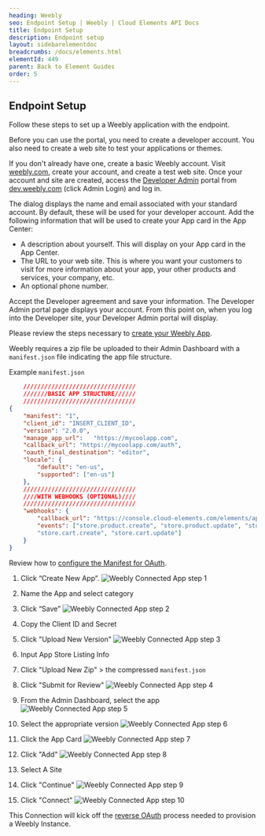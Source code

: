 ```yaml
---
heading: Weebly
seo: Endpoint Setup | Weebly | Cloud Elements API Docs
title: Endpoint Setup
description: Endpoint setup
layout: sidebarelementdoc
breadcrumbs: /docs/elements.html
elementId: 449
parent: Back to Element Guides
order: 5
---
```


## Endpoint Setup

Follow these steps to set up a Weebly application with the endpoint.

Before you can use the portal, you need to create a developer account. You also need to create a web site to test your applications or themes.

If you don't already have one, create a basic Weebly account. Visit [weebly.com](https://www.weebly.com/), create your account, and create a test web site. Once your account and site are created, access the [Developer Admin](https://www.weebly.com/developer-admin/) portal from [dev.weebly.com](https://dev.weebly.com) (click Admin Login) and log in.

The dialog displays the name and email associated with your standard account. By default, these will be used for your developer account. Add the following information that will be used to create your App card in the App Center:

* A description about yourself. This will display on your App card in the App Center.
* The URL to your web site. This is where you want your customers to visit for more information about your app, your other products and services, your company, etc.
* An optional phone number.

Accept the Developer agreement and save your information. The Developer Admin portal page displays your account. From this point on, when you log into the Developer site, your Developer Admin portal will display.

Please review the steps necessary to [create your Weebly App](https://dev.weebly.com/get-started-with-developing-apps.html).

Weebly requires a zip file be uploaded to their Admin Dashboard with a `manifest.json` file indicating the app file structure.

Example `manifest.json`

```JSON
	////////////////////////////////
	///////BASIC APP STRUCTURE//////
	////////////////////////////////
{
	"manifest": "1",
	"client_id": "INSERT_CLIENT_ID",
	"version": "2.0.0",
	"manage_app_url":	"https://mycoolapp.com",
	"callback_url": "https://mycoolapp.com/auth",
	"oauth_final_destination": "editor",
	"locale": {
		"default": "en-us",
		"supported": ["en-us"]
	},
	////////////////////////////////
	////WITH WEBHOOKS (OPTIONAL)////
	////////////////////////////////
	"webhooks": {
		"callback_url": "https://console.cloud-elements.com/elements/api-v2/weebly/events",
		"events": ["store.product.create", "store.product.update", "store.product.delete",
		"store.cart.create", "store.cart.update"]
	}
}
```

Review how to [configure the Manifest for OAuth](https://dev.weebly.com/app-authorization-and-install-flow.html).

1. Click “Create New App”.
![Weebly Connected App step 1](http://cloud-elements.com/wp-content/uploads/2016/04/WeeblyAPI1.png)

2. Name the App and select category

3. Click “Save”
![Weebly Connected App step 2](http://cloud-elements.com/wp-content/uploads/2016/04/WeeblyAPI2.png)

4. Copy the Client ID and Secret

5. Click "Upload New Version"
![Weebly Connected App step 3](http://cloud-elements.com/wp-content/uploads/2016/04/WeeblyAPI3.png)

6. Input App Store Listing Info

7. Click "Upload New Zip" > the compressed `manifest.json`

8. Click "Submit for Review"
![Weebly Connected App step 4](http://cloud-elements.com/wp-content/uploads/2016/04/WeeblyAPI4.png)

9. From the Admin Dashboard, select the app
![Weebly Connected App step 5](http://cloud-elements.com/wp-content/uploads/2016/04/WeeblyAPI5.png)

10. Select the appropriate version
![Weebly Connected App step 6](http://cloud-elements.com/wp-content/uploads/2016/04/WeeblyAPI6.png)

11. Click the App Card
![Weebly Connected App step 7](http://cloud-elements.com/wp-content/uploads/2016/04/WeeblyAPI7.png)

12. Click "Add"
![Weebly Connected App step 8](http://cloud-elements.com/wp-content/uploads/2016/04/WeeblyAPI8.png)

13. Select A Site

14. Click "Continue"
![Weebly Connected App step 9](http://cloud-elements.com/wp-content/uploads/2016/04/WeeblyAPI9.png)

15. Click "Connect"
![Weebly Connected App step 10](http://cloud-elements.com/wp-content/uploads/2016/04/WeeblyAPI10.png)

This Connection will kick off the [reverse OAuth](https://dev.weebly.com/authentication-using-oauth2.html) process needed to provision a Weebly Instance.
